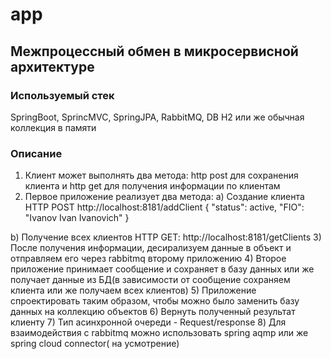 # app

## Межпроцессный обмен в микросервисной архитектуре

### Используемый стек
SpringBoot, SprincMVC, SpringJPA, RabbitMQ, DB H2 или же обычная коллекция в памяти

### Описание
1) Клиент может выполнять два метода: http post для сохранения клиента и http get для получения информации по клиентам
2) Первое приложение реализует два метода:
 a) Создание клиента HTTP POST
  http://localhost:8181/addClient
  {
   "status": active,
   "FIO": "Ivanov Ivan Ivanovich"
  }
  
 b) Получение всех клиентов HTTP GET:
  http://localhost:8181/getClients
3) После получения информации, десирализуем данные в объект и отправляем его через rabbitmq второму приложению
4) Второе приложение принимает сообщение и сохраняет в базу данных или же получает данные из БД(в зависимости от сообщение сохраняем клиента или же получаем всех клиентов)
5) Приложение спроектировать таким образом, чтобы можно было заменить базу данных на коллекцию объектов
6) Вернуть полученный результат клиенту
7) Тип асинхронной очереди - Request/response
8) Для взаимодействия с rabbitmq можно использовать spring aqmp или же spring cloud connector( на усмотрение)
 
